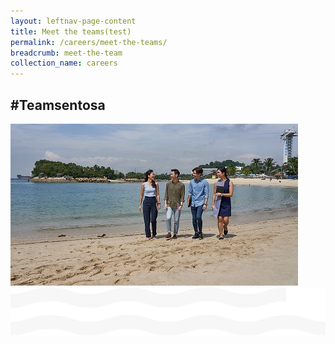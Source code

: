 ```yaml
---
layout: leftnav-page-content
title: Meet the teams(test)
permalink: /careers/meet-the-teams/
breadcrumb: meet-the-team
collection_name: careers
---
```

<h2>#Teamsentosa</h2>
<div class="row">
	<div class="col is-12">
	<figure style="margin: 0;position: relative;">
		<img src="../images/careers/hero-bannerv2.jpg" style="position: relative;z-index:-1;"/>
		</figure>
	<figure style="margin: 0;position: relative;">
  <img src="../images/careers/wave.svg" style="position: sticky;top: 0;z-index: 2;max-width: 100%;background-color: black;"/>
	</figure>
  </div>
</div>
